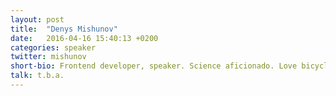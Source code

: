 ```yaml
---
layout: post
title:  "Denys Mishunov"
date:   2016-04-16 15:40:13 +0200
categories: speaker
twitter: mishunov
short-bio: Frontend developer, speaker. Science aficionado. Love bicycles, art, history. Sometimes writing for @smashingmag. Working with @uniwebno, @FastName
talk: t.b.a.
---
```

